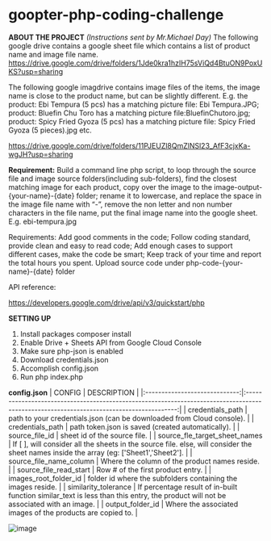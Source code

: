 # goopter-php-coding-challenge
**ABOUT THE PROJECT**
_(Instructions sent by Mr.Michael Day)_
The following google drive contains a google sheet file which contains a list of product name and image file name.
 https://drive.google.com/drive/folders/1Jde0kra1hzIH75sViQd4BtuON9PoxUKS?usp=sharing


The following google imagdrive contains image files of the items, the image name is close to the product name, but can be slightly different. E.g.  the product: Ebi Tempura (5 pcs) has a matching picture file:  Ebi Tempura.JPG; product: Bluefin Chu Toro has a matching picture file: ​​BluefinChutoro.jpg; product: Spicy Fried Gyoza (5 pcs) has a matching picture file: Spicy Fried Gyoza (5 pieces).jpg etc.

https://drive.google.com/drive/folders/11PJEUZl8QmZlNSl23_AfF3cjxKa-wgJH?usp=sharing


**Requirement:**
Build a command line php script, to loop through the source file and image source folders(including sub-folders), find the closest matching image for each product, copy over the image to the image-output-{your-name}-{date}  folder; rename it to lowercase, and replace the space in the image file name with “-”, remove the non letter and non number characters in the file name, put the final image name into the google sheet. E.g. ebi-tempura.jpg

Requirements: 
Add good comments in the code;
Follow coding standard, provide clean and easy to read code;
Add enough cases to support different cases, make the code be smart;
Keep track of your time and report the total hours you spent.
Upload source code under php-code-{your-name}-{date} folder


API reference:


https://developers.google.com/drive/api/v3/quickstart/php



**SETTING UP**
1. Install packages composer install
2. Enable Drive + Sheets API from Google Cloud Console
3. Make sure php-json is enabled
4. Download credentials.json
5. Accomplish config.json
6. Run php index.php

**config.json**
|             CONFIG            |                                                               DESCRIPTION                                                               |
|:-----------------------------:|:---------------------------------------------------------------------------------------------------------------------------------------:|
| credentials_path              | path to your credentials.json (can be downloaded from Cloud console).                                                                   |
| credentials_path              | path token.json is saved (created automatically).                                                                                       |
| source_file_id                | sheet id of the source file.                                                                                                            |
| source_fle_target_sheet_names | If [ ], will consider all the sheets in the source file. else, will consider the sheet names inside the array (eg: ['Sheet1','Sheet2']. |
| source_file_name_column       | Where the column of the product names reside.                                                                                           |
| source_file_read_start        | Row # of the first product entry.                                                                                                       |
| images_root_folder_id         | folder id where the subfolders containing the images reside.                                                                            |
| similarity_tolerance          | If percentage result of in-built function similar_text is less than this entry, the product will not be associated with an image.       |
| output_folder_id              | Where the associated images of the products are copied to.                                                                              |

![image](https://user-images.githubusercontent.com/41291228/129488157-fb09ce4e-64b6-4280-b094-d4d63aa75d91.png)
